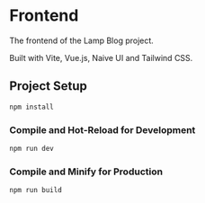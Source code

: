 # Frontend

The frontend of the Lamp Blog project.

Built with Vite, Vue.js, Naive UI and Tailwind CSS.

## Project Setup

```sh
npm install
```

### Compile and Hot-Reload for Development

```sh
npm run dev
```

### Compile and Minify for Production

```sh
npm run build
```
